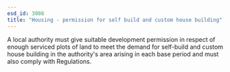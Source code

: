 ```yaml
---
esd_id: 3008
title: "Housing - permission for self build and custom house building"
---
```


A local authority must give suitable development permission in respect of enough serviced plots of land to meet the demand for self-build and custom house building in the authority's area arising in each base period and must also comply with Regulations.


